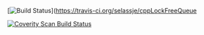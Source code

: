 [![Build Status](https://travis-ci.org/selassje/cppLockFreeQueue.svg?branch=master)](https://travis-ci.org/selassje/cppLockFreeQueue

<a href="https://scan.coverity.com/projects/selassje-cpplockfreequeue">
  <img alt="Coverity Scan Build Status"
       src="https://scan.coverity.com/projects/16650/badge.svg"/>
</a>
